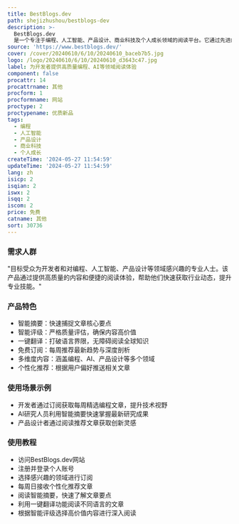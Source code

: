 ```yaml
---
title: BestBlogs.dev
path: shejizhushou/bestblogs-dev
description: >-
  BestBlogs.dev
  是一个专注于编程、人工智能、产品设计、商业科技及个人成长领域的阅读平台。它通过先进的语言模型，为开发者提供智能摘要、精准评分与多语言辅助，帮助用户高效过滤信息噪音，节约时间，实现技术与认知的双重飞跃。
source: 'https://www.bestblogs.dev/'
cover: /cover/20240610/6/10/20240610_baceb7b5.jpg
logo: /logo/20240610/6/10/20240610_d3643c47.jpg
label: 为开发者提供高质量编程、AI等领域阅读体验
component: false
procattr: 14
procattrname: 其他
procform: 1
procformname: 网站
proctype: 2
proctypename: 优质新品
tags:
  - 编程
  - 人工智能
  - 产品设计
  - 商业科技
  - 个人成长
createTime: '2024-05-27 11:54:59'
updateTime: '2024-05-27 11:54:59'
lang: zh
isicp: 2
isqian: 2
iswx: 2
isqq: 2
iscom: 2
price: 免费
catname: 其他
sort: 30736
---
```




### 需求人群
"目标受众为开发者和对编程、人工智能、产品设计等领域感兴趣的专业人士。该产品通过提供高质量的内容和便捷的阅读体验，帮助他们快速获取行业动态，提升专业技能。"

### 产品特色
* 智能摘要：快速捕捉文章核心要点
* 智能评级：严格质量评估，确保内容高价值
* 一键翻译：打破语言界限，无障碍阅读全球知识
* 免费订阅：每周推荐最新趋势与深度剖析
* 多维度内容：涵盖编程、AI、产品设计等多个领域
* 个性化推荐：根据用户偏好推送相关文章

### 使用场景示例
* 开发者通过订阅获取每周精选编程文章，提升技术视野
* AI研究人员利用智能摘要快速掌握最新研究成果
* 产品设计者通过阅读推荐文章获取创新灵感

### 使用教程
* 访问BestBlogs.dev网站
* 注册并登录个人账号
* 选择感兴趣的领域进行订阅
* 每周日接收个性化推荐文章
* 阅读智能摘要，快速了解文章要点
* 利用一键翻译功能阅读不同语言的文章
* 根据智能评级选择高价值内容进行深入阅读

  
